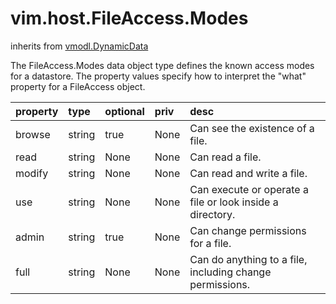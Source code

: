 vim.host.FileAccess.Modes
=========================
inherits from [vmodl.DynamicData](docs/vmodl.DynamicData.md)


The FileAccess.Modes data object type defines the known access modes   for a datastore. The property values specify how to interpret   the "what" property for a FileAccess object.

| property | type | optional | priv | desc |
|:---------|:-----|:---------|:-----|:-----|
| browse | string | true | None | Can see the existence of a file. |
| read | string | None | None | Can read a file. |
| modify | string | None | None | Can read and write a file. |
| use | string | None | None | Can execute or operate a file or look inside a directory. |
| admin | string | true | None | Can change permissions for a file. |
| full | string | None | None | Can do anything to a file, including change permissions. |


